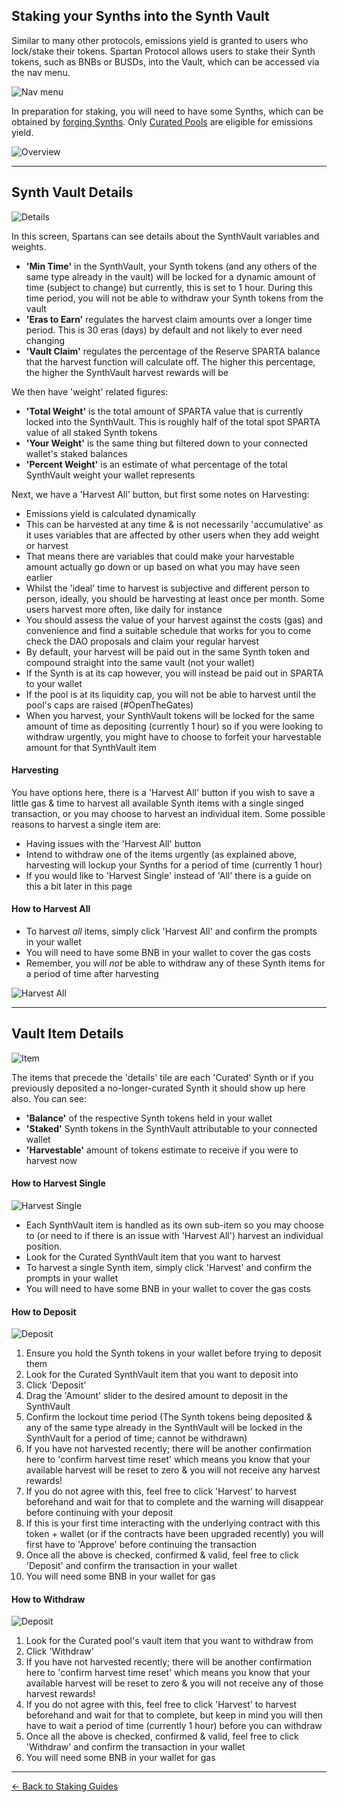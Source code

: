 ## Staking your Synths into the Synth Vault

Similar to many other protocols, emissions yield is granted to users who lock/stake their tokens.
Spartan Protocol allows users to stake their Synth tokens, such as BNBs or BUSDs, into the Vault, which can be accessed via the nav menu.

![Nav menu](/../../_media/guides/staking/dao-menu.png)

In preparation for staking, you will need to have some Synths, which can be obtained by [forging Synths](/guides/synths/forge). Only [Curated Pools](/liquidity-pools?id=curated-pools) are eligible for emissions yield.

![Overview](/../../_media/guides/staking/synth-overview.png)

---

## Synth Vault Details

![Details](/../../_media/guides/staking/synth-details.png)

In this screen, Spartans can see details about the SynthVault variables and weights.

- **'Min Time'** in the SynthVault, your Synth tokens (and any others of the same type already in the vault) will be locked for a dynamic amount of time (subject to change) but currently, this is set to 1 hour. During this time period, you will not be able to withdraw your Synth tokens from the vault
- **'Eras to Earn'** regulates the harvest claim amounts over a longer time period. This is 30 eras (days) by default and not likely to ever need changing
- **'Vault Claim'** regulates the percentage of the Reserve SPARTA balance that the harvest function will calculate off. The higher this percentage, the higher the SynthVault harvest rewards will be

We then have 'weight' related figures:

- **'Total Weight'** is the total amount of SPARTA value that is currently locked into the SynthVault. This is roughly half of the total spot SPARTA value of all staked Synth tokens
- **'Your Weight'** is the same thing but filtered down to your connected wallet's staked balances
- **'Percent Weight'** is an estimate of what percentage of the total SynthVault weight your wallet represents

Next, we have a 'Harvest All' button, but first some notes on Harvesting:

- Emissions yield is calculated dynamically
- This can be harvested at any time & is not necessarily 'accumulative' as it uses variables that are affected by other users when they add weight or harvest
- That means there are variables that could make your harvestable amount actually go down or up based on what you may have seen earlier
- Whilst the 'ideal' time to harvest is subjective and different person to person, ideally, you should be harvesting at least once per month. Some users harvest more often, like daily for instance
- You should assess the value of your harvest against the costs (gas) and convenience and find a suitable schedule that works for you to come check the DAO proposals and claim your regular harvest
- By default, your harvest will be paid out in the same Synth token and compound straight into the same vault (not your wallet)
- If the Synth is at its cap however, you will instead be paid out in SPARTA to your wallet
- If the pool is at its liquidity cap, you will not be able to harvest until the pool's caps are raised (#OpenTheGates)
- When you harvest, your SynthVault tokens will be locked for the same amount of time as depositing (currently 1 hour) so if you were looking to withdraw urgently, you might have to choose to forfeit your harvestable amount for that SynthVault item

#### Harvesting

You have options here, there is a 'Harvest All' button if you wish to save a little gas & time to harvest all available Synth items with a single singed transaction, or you may choose to harvest an individual item. Some possible reasons to harvest a single item are:

- Having issues with the 'Harvest All' button
- Intend to withdraw one of the items urgently (as explained above, harvesting will lockup your Synths for a period of time (currently 1 hour)
- If you would like to 'Harvest Single' instead of 'All' there is a guide on this a bit later in this page

#### How to Harvest All

- To harvest _all_ items, simply click 'Harvest All' and confirm the prompts in your wallet
- You will need to have some BNB in your wallet to cover the gas costs
- Remember, you will _not_ be able to withdraw any of these Synth items for a period of time after harvesting

![Harvest All](/../../_media/guides/staking/synth-harvest-all-button.png)

---

## Vault Item Details

![Item](/../../_media/guides/staking/synth-item.png)

The items that precede the 'details' tile are each 'Curated' Synth or if you previously deposited a no-longer-curated Synth it should show up here also. You can see:

- **'Balance'** of the respective Synth tokens held in your wallet
- **'Staked'** Synth tokens in the SynthVault attributable to your connected wallet
- **'Harvestable'** amount of tokens estimate to receive if you were to harvest now

#### How to Harvest Single

![Harvest Single](/../../_media/guides/staking/synth-harvest-single.png)

- Each SynthVault item is handled as its own sub-item so you may choose to (or need to if there is an issue with 'Harvest All') harvest an individual position.
- Look for the Curated SynthVault item that you want to harvest
- To harvest a single Synth item, simply click 'Harvest' and confirm the prompts in your wallet
- You will need to have some BNB in your wallet to cover the gas costs

#### How to Deposit

![Deposit](/../../_media/guides/staking/synth-deposit.png)

1. Ensure you hold the Synth tokens in your wallet before trying to deposit them
2. Look for the Curated SynthVault item that you want to deposit into
3. Click 'Deposit'
4. Drag the 'Amount' slider to the desired amount to deposit in the SynthVault
5. Confirm the lockout time period (The Synth tokens being deposited & any of the same type already in the SynthVault will be locked in the SynthVault for a period of time; cannot be withdrawn)
6. If you have not harvested recently; there will be another confirmation here to 'confirm harvest time reset' which means you know that your available harvest will be reset to zero & you will not receive any harvest rewards!
7. If you do not agree with this, feel free to click 'Harvest' to harvest beforehand and wait for that to complete and the warning will disappear before continuing with your deposit
8. If this is your first time interacting with the underlying contract with this token + wallet (or if the contracts have been upgraded recently) you will first have to 'Approve' before continuing the transaction
9. Once all the above is checked, confirmed & valid, feel free to click 'Deposit' and confirm the transaction in your wallet
10. You will need some BNB in your wallet for gas

#### How to Withdraw

![Deposit](/../../_media/guides/staking/synth-withdraw.png)

1. Look for the Curated pool's vault item that you want to withdraw from
2. Click 'Withdraw'
3. If you have not harvested recently; there will be another confirmation here to 'confirm harvest time reset' which means you know that your available harvest will be reset to zero & you will not receive any of those harvest rewards!
4. If you do not agree with this, feel free to click 'Harvest' to harvest beforehand and wait for that to complete, but keep in mind you will then have to wait a period of time (currently 1 hour) before you can withdraw
5. Once all the above is checked, confirmed & valid, feel free to click 'Withdraw' and confirm the transaction in your wallet
6. You will need some BNB in your wallet for gas

---

[<- Back to Staking Guides](/staking?id=guides)
